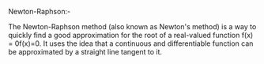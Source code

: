 Newton-Raphson:-

The Newton-Raphson method (also known as Newton's method) is a way to quickly find a
good approximation for the root of a real-valued function f(x) = 0f(x)=0. It uses 
the idea that a continuous and differentiable function can be approximated by a 
straight line tangent to it.
